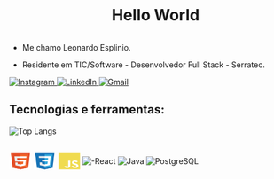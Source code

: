 <!--título-->
<div id="user-content-toc">
  <ul align="center">
    <summary><h1 style="display: inline-block">Hello World</h1></summary>
</div>

<!-- Presentation -->
<p>

  -  Me chamo Leonardo Esplinio.
  
  -  Residente em TIC/Software - Desenvolvedor Full Stack - Serratec.
</p>

<!-- Dropdown 
<details>
  <summary>👨‍💻 Sobre mim</summary>

  - 💬 

  - ⚡ 
</details>
-->
<!-- Links -->
<a href="https://www.instagram.com/leoesplinio/" target="_blank">
    <img src="https://img.icons8.com/?size=100&id=Xy10Jcu1L2Su&format=png&color=000000" alt="Instagram" width="40" height="40">
</a>
<a href="https://www.linkedin.com/in/leoesplinio/" target="_blank">
    <img src="https://img.icons8.com/?size=100&id=13930&format=png&color=000000" alt="LinkedIn" width="40" height="40">
</a>
<a href="mailto:leoexplinio@gmail.com" target="_blank">
    <img src="https://img.icons8.com/?size=100&id=P7UIlhbpWzZm&format=png&color=000000" alt="Gmail" width="40" height="40">
</a>

##
<!-- GithubStats -->
## Tecnologias e ferramentas:

![Top Langs](https://github-readme-stats.vercel.app/api/top-langs/?username=LeoEsplinio&theme=tokyonight)

<div style="display: inline_block"><br>  
  <img align="center" alt="HTML" height="30" width="40" src="https://raw.githubusercontent.com/devicons/devicon/master/icons/html5/html5-original.svg">
  <img align="center" alt="CSS" height="30" width="40" src="https://raw.githubusercontent.com/devicons/devicon/master/icons/css3/css3-original.svg">
  <img align="center" alt="Js" height="30" width="40" src="https://raw.githubusercontent.com/devicons/devicon/master/icons/javascript/javascript-plain.svg">
  <img align="center" alt="-React" height="30" width="40" src="https://cdn.jsdelivr.net/gh/devicons/devicon/icons/react/react-original.svg">
  <img align="center" alt="Java" height="30" width="40" src="https://cdn.jsdelivr.net/gh/devicons/devicon@latest/icons/java/java-original-wordmark.svg">
  <img align="center" alt="PostgreSQL" height="30" width="40" src="https://cdn.jsdelivr.net/gh/devicons/devicon@latest/icons/postgresql/postgresql-original.svg">
</div>

##



